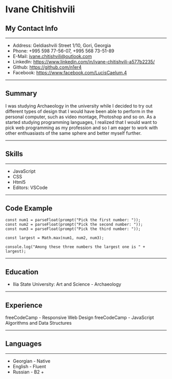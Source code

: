 # Ivane Chitishvili
## My Contact Info
___
* Address: Geldiashvili Street 1/10, Gori, Georgia
* Phone: +995 598 77-56-07, +995 568 73-51-89
* E-Mail: ivane.chitishvili@outlook.com
* Linkedln: https://www.linkedin.com/in/ivane-chitishvili-a577b2235/
* Github: https://github.com/n1er4
* Facebook: https://www.facebook.com/LucisCaelum.4
___
## Summary
I was studying Archaeology in the university while I decided to try out different types of design that I would have been able to perform in the personal computer, such as video montage, Photoshop and so on. As a started studying programming languages, I realized that I would want to pick web programming as my profession and so I am eager to work with other enthuasiasts of the same sphere and better myself further.
___
## Skills
___
* JavaScript
* CSS
* Html5
* Editors: VSCode
___
## Code Example
```
const num1 = parseFloat(prompt("Pick the first number: "));
const num2 = parseFloat(prompt("Pick the second number: "));
const num3 = parseFloat(prompt("Pick the third number: "));

const largest = Math.max(num1, num2, num3);

console.log("Among these three numbers the largest one is " + largest);
```
___
## Education
* Ilia State University: Art and Science - Archaeology
___
## Experience
freeCodeCamp - Responsive Web Design
freeCodeCamp - JavaScript Algorithms and Data Structures
___
## Languages
___
* Georgian - Native
* English - Fluent
* Russian - B2 +
